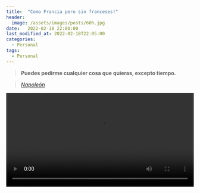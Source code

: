 ```yaml
---
title:  "Como Francia pero sin franceses!" 
header:
  image: /assets/images/posts/60h.jpg
date:   2022-02-18 22:00:00
last_modified_at: 2022-02-18T22:05:00
categories:
  - Personal
tags:
  - Personal
---
```


> **Puedes pedirme cualquier cosa que quieras, excepto tiempo.**

> <cite><a href="https://es.wikipedia.org/wiki/Napole%C3%B3n_Bonaparte" target="_blank">Napoleón</a></cite>

<div class="lordvideo">
   <video  style="display:block; width:100%; height:auto;" controls loop="loop">
       <source src="{{ site.baseurl }}/assets/videos/60h.mp4" type="video/mp4" />
   </video>
</div>
